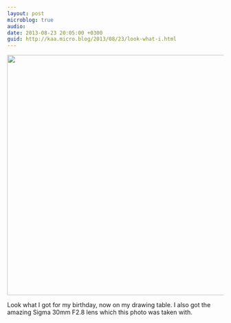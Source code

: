 ```yaml
---
layout: post
microblog: true
audio: 
date: 2013-08-23 20:05:00 +0300
guid: http://kaa.micro.blog/2013/08/23/look-what-i.html
---
```

<img src="http://www.kaa.bz/uploads/2018/b7ea26b46b.jpg" alt="" width="840" height="558" class="alignnone size-full wp-image-381" /><p>Look what I got for my birthday, now on my drawing table. I also got the amazing Sigma 30mm F2.8 lens which this photo was taken with.</p>
